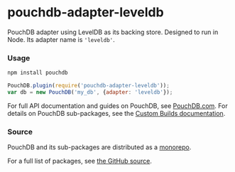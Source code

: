 # pouchdb-adapter-leveldb

PouchDB adapter using LevelDB as its backing store. Designed to run in Node. Its adapter name is `'leveldb'`.

### Usage

```bash
npm install pouchdb
```

```js
PouchDB.plugin(require('pouchdb-adapter-leveldb'));
var db = new PouchDB('my_db', {adapter: 'leveldb'});
```

For full API documentation and guides on PouchDB, see [PouchDB.com](http://pouchdb.com/). For details on PouchDB sub-packages, see the [Custom Builds documentation](http://pouchdb.com/custom.html).

### Source

PouchDB and its sub-packages are distributed as a [monorepo](https://github.com/babel/babel/blob/master/doc/design/monorepo.md).

For a full list of packages, see [the GitHub source](https://github.com/pouchdb/pouchdb/tree/master/packages).


